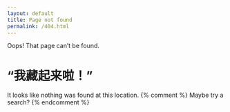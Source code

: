 ```yaml
---
layout: default
title: Page not found
permalink: /404.html
---
```

Oops! That page can’t be found.

“我藏起来啦！”
=============================== 
It looks like nothing was found at this location.
{% comment %} Maybe try a search? {% endcomment %}
